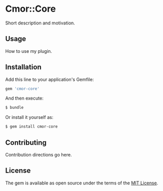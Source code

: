 # Cmor::Core
Short description and motivation.

## Usage
How to use my plugin.

## Installation
Add this line to your application's Gemfile:

```ruby
gem 'cmor-core'
```

And then execute:
```bash
$ bundle
```

Or install it yourself as:
```bash
$ gem install cmor-core
```

## Contributing
Contribution directions go here.

## License
The gem is available as open source under the terms of the [MIT License](http://opensource.org/licenses/MIT).
